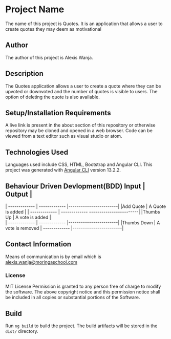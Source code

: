 # Project Name
The name of this project is Quotes. It is an application that allows a user to create quotes they may deem as motivational

## Author
The author of this project is Alexis Wanja.

## Description
The Quotes application allows a user to create a quote where they can be upvoted or downvoted and the number of quotes is visible to users. The option of deleting the quote is also available.

## Setup/Installation Requirements
A live link is present in the about section of this repository or otherwise repository may be cloned and opened in a web browser.
Code can be viewed from a text editor such as visual studio or atom.

## Technologies Used
Languages used include CSS, HTML, Bootstrap and Angular CLI. This project was generated with [Angular CLI](https://github.com/angular/angular-cli) version 13.2.2.

## Behaviour Driven Devlopment(BDD)                Input                      | Output                |
| -------------            | -------------         |------------------------|
|Add Quote                 | A Quote is added      |
| -------------            | -------------         ------------------------|
|Thumbs Up                 | A vote is added       |   
| -------------            | -------------         |------------------------| 
|Thumbs Down               | A vote is        removed                           | -------------         |------------------------|



## Contact Information
Means of communication is by email which is alexis.wanja@moringaschool.com

### License
MIT License
Permission is granted to any person free of charge to modify the software.
The above copyright notice and this permission notice shall be included in all copies or substantial portions of the Software.

## Build
Run `ng build` to build the project. The build artifacts will be stored in the `dist/` directory.
